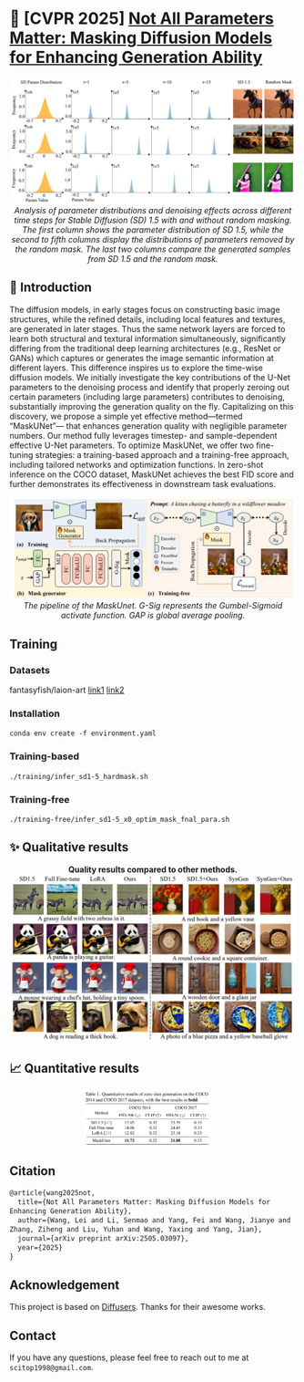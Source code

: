 # 🚀 [CVPR 2025] [Not All Parameters Matter: Masking Diffusion Models for Enhancing Generation Ability](https://arxiv.org/pdf/2505.03097)

<div align="center">
<img src="./motivation.png" alt="demo" style="zoom:150%;" />
  <br>
  <em>
      Analysis of parameter distributions and denoising effects across different time steps for Stable Diffusion (SD) 1.5 with and without random masking. The first column shows the parameter distribution of SD 1.5, while the second to fifth columns display the distributions of parameters removed by the random mask. The last two columns compare the generated samples from SD 1.5 and the random mask.
  </em>
</div>

## 📘 Introduction
The diffusion models, in early stages focus on constructing basic image structures, while the refined details, including local features and textures, are generated in later stages.  Thus the same network layers are forced to learn both structural and textural information simultaneously,  significantly differing from the traditional deep learning architectures (e.g., ResNet or GANs) which  captures or generates the image semantic information at different layers.  This difference inspires us to explore the time-wise diffusion models.  We initially investigate the key contributions of the U-Net parameters to the denoising process and identify that properly zeroing out certain parameters (including large parameters) contributes to denoising, substantially improving the generation quality on the fly. Capitalizing on this discovery, we propose a simple yet effective method—termed “MaskUNet”— that enhances generation quality with   negligible parameter numbers. Our method fully leverages timestep- and sample-dependent effective U-Net parameters. To optimize MaskUNet,  we offer two fine-tuning strategies: a training-based approach and a training-free approach, including tailored networks and optimization functions.  In zero-shot inference on the COCO dataset, MaskUNet achieves the best FID score and further demonstrates its effectiveness in downstream task evaluations.

<img src="./method.png" alt="method" />

<div align="center">
<em>The pipeline of the MaskUnet. G-Sig represents the Gumbel-Sigmoid activate function. GAP is global average pooling.
  </em>
</div>

## Training
### Datasets
fantasyfish/laion-art [link1](https://huggingface.co/datasets/fantasyfish/laion-art)  [link2](https://hf-mirror.com/datasets/fantasyfish/laion-art)

### Installation
```shell
conda env create -f environment.yaml
  ```
### Training-based
```shell
./training/infer_sd1-5_hardmask.sh
  ```

### Training-free
```shell
./training-free/infer_sd1-5_x0_optim_mask_fnal_para.sh
  ```
## ✨ Qualitative results

<div align="center">
    <b>
            Quality results compared to other methods.
    </b>
</div>
<img src="./results.png" alt="sd-ddim50" />

## 📈  Quantitative results
<p align="center">
<img src="./results1.png" alt="origin" style="width: 45%;margin-right: 20px;" /> 
</p>

## Citation

```
@article{wang2025not,
  title={Not All Parameters Matter: Masking Diffusion Models for Enhancing Generation Ability},
  author={Wang, Lei and Li, Senmao and Yang, Fei and Wang, Jianye and Zhang, Ziheng and Liu, Yuhan and Wang, Yaxing and Yang, Jian},
  journal={arXiv preprint arXiv:2505.03097},
  year={2025}
}

```
## Acknowledgement

This project is based on [Diffusers](https://github.com/huggingface/diffusers). Thanks for their awesome works.
## Contact
If you have any questions, please feel free to reach out to me at  `scitop1998@gmail.com`. 
